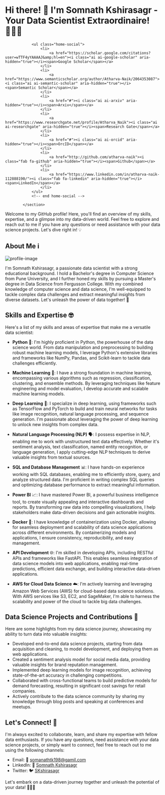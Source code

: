 # Hi there! 👋 I'm Somnath Kshirasagr - Your Data Scientist Extraordinaire! 🧑‍🔬🚀

<section data-parallax="scroll" height="100px">       
                <canvas id="c" height="400" width="1000"></canvas>
              <script>
                var ctr = 0;
                var color = '#'+Math.floor(Math.random()*16777215).toString(16);
                function draw(){
                    if (ctr % 100 == 0) {
                        color = '#'+Math.floor(Math.random()*16777215).toString(16);
                    }
                    // console.log(ctr);
                    ctx.fillStyle="rgba(0, 0,0,0.05)",
                    ctx.fillRect(0,0,c.width,c.height),
                    // ctx.fillStyle="#F0F",
                    ctx.fillStyle=color,
                    ctr += 1;
                    ctx.font=font_size+"px arial";
                        for (var a=0;a<drops.length;a++) {
                            var b=j[Math.floor(Math.random()*j.length)];
                            ctx.fillText(b, a*font_size, drops[a]*font_size), 
                            drops[a]*font_size > c.height && Math.random() > 0.975 && (drops[a]=0), 
                            drops[a]++
                        }
                    }
                    var c=document.getElementById("c"),
                    ctx=c.getContext("2d");
                    c.height=400, 
                    c.width=1000;
                    var j= "abcdefghijklmnopqrstuvwxyz1!2@3#4$5%6^7&8*9(0)";
                    j = j.split("");
                    for (var font_size=15, columns=c.width/font_size, drops=[], x=0; x<columns; x++)
                        drops[x]=1;
                        setInterval(draw, 33);
              </script>

                <ul class="home-social">
                    <li>
                        <a href="https://scholar.google.com/citations?user=wTTF4yYAAAAJ&amp;hl=en"><i class="ai ai-google-scholar" aria-hidden="true"></i><span>Google Scholar</span></a>
                    </li>
                    <li>
                        <a href="https://www.semanticscholar.org/author/Atharva-Naik/2064353087"><i class="ai ai-semantic-scholar" aria-hidden="true"></i><span>Semantic Scholar</span></a>
                    </li>
                    <li>
                        <a href="#"><i class="ai ai-arxiv" aria-hidden="true"></i><span>Arxiv</span></a>
                    </li>
                    <li>
                        <a href="https://www.researchgate.net/profile/Atharva_Naik"><i class="ai ai-researchgate" aria-hidden="true"></i><span>Research Gate</span></a>
                    </li>
                    <li>
                        <a href="#"><i class="ai ai-orcid" aria-hidden="true"></i><span>OrcID</span></a>
                    </li>
                    <li>
                        <a href="http://github.com/atharva-naik"><i class="fab fa-github" aria-hidden="true"></i><span>Github</span></a>
                    </li>
                    <li>
                        <a href="https://www.linkedin.com/in/atharva-naik-112888190/"><i class="fab fa-linkedin" aria-hidden="true"></i><span>LinkedIn</span></a>
                    </li>
                </ul> 
                <!-- end home-social -->
        
            </section>

Welcome to my GitHub profile! Here, you'll find an overview of my skills, expertise, and a glimpse into my data-driven world. Feel free to explore and reach out to me if you have any questions or need assistance with your data science projects. Let's dive right in! 💡

## About Me ℹ️

![profile-image](https://example.com/profile-image.png)

I'm Somnath Kshirasagr, a passionate data scientist with a strong educational background. I hold a Bachelor's degree in Computer Science from Pune University, and I further honed my skills by pursuing a Master's degree in Data Science from Fergusson College. With my combined knowledge of computer science and data science, I'm well-equipped to tackle complex data challenges and extract meaningful insights from diverse datasets. Let's unleash the power of data together! 💪

## Skills and Expertise 🤓

Here's a list of my skills and areas of expertise that make me a versatile data scientist:

- **Python** 🐍: I'm highly proficient in Python, the powerhouse of the data science world. From data manipulation and preprocessing to building robust machine learning models, I leverage Python's extensive libraries and frameworks like NumPy, Pandas, and Scikit-learn to tackle data challenges efficiently.

- **Machine Learning** 🤖: I have a strong foundation in machine learning, encompassing various algorithms such as regression, classification, clustering, and ensemble methods. By leveraging techniques like feature engineering and model evaluation, I develop accurate and scalable machine learning models.

- **Deep Learning** 🧠: I specialize in deep learning, using frameworks such as TensorFlow and PyTorch to build and train neural networks for tasks like image recognition, natural language processing, and sequence generation. I'm passionate about leveraging the power of deep learning to unlock new insights from complex data.

- **Natural Language Processing (NLP)** 🗣️: I possess expertise in NLP, enabling me to work with unstructured text data effectively. Whether it's sentiment analysis, text classification, named entity recognition, or language generation, I apply cutting-edge NLP techniques to derive valuable insights from textual sources.

- **SQL and Database Management** 📊: I have hands-on experience working with SQL databases, enabling me to efficiently store, query, and analyze structured data. I'm proficient in writing complex SQL queries and optimizing database performance to extract meaningful information.

- **Power BI** 📈: I have mastered Power BI, a powerful business intelligence tool, to create visually appealing and interactive dashboards and reports. By transforming raw data into compelling visualizations, I help stakeholders make data-driven decisions and gain actionable insights.

- **Docker** 🐳: I have knowledge of containerization using Docker, allowing for seamless deployment and scalability of data science applications across different environments. By containerizing models and applications, I ensure consistency, reproducibility, and easy management.

- **API Development** 🌐: I'm skilled in developing APIs, including RESTful APIs and frameworks like FastAPI. This enables seamless integration of data science models into web applications, enabling real-time predictions, efficient data exchange, and building interactive data-driven applications.

- **AWS for Cloud Data Science** ☁️: I'm actively learning and leveraging Amazon Web Services (AWS) for cloud-based data science solutions. With AWS services like S3, EC2, and SageMaker, I'm able to harness the scalability and power of the cloud to tackle big data challenges.

## Data Science Projects and Contributions 🚀

Here are some highlights from my data science journey, showcasing my ability to turn data into valuable insights:

- Developed end-to-end data science projects, starting from data acquisition and cleaning, to model development, and deploying them as web applications.
- Created a sentiment analysis model for social media data, providing valuable insights for brand reputation management.
- Implemented deep learning models for image recognition, achieving state-of-the-art accuracy in challenging competitions.
- Collaborated with cross-functional teams to build predictive models for demand forecasting, resulting in significant cost savings for retail companies.
- Actively contribute to the data science community by sharing my knowledge through blog posts and speaking at conferences and meetups.

## Let's Connect! 🤝

I'm always excited to collaborate, learn, and share my expertise with fellow data enthusiasts. If you have any questions, need assistance with your data science projects, or simply want to connect, feel free to reach out to me using the following channels:

- Email: 📧 [somanathtk198@gamil.com](somanathtk198@gamil.com)
- LinkedIn: 🔗 [Somnath Kshirasagr](https://www.linkedin.com/in/somnath-kshirasagar-b73ba2212/)
- Twitter: 🐦 [SKshirasagr](https://twitter.com/SKshirasagr)

Let's embark on a data-driven journey together and unleash the potential of your data! 🚀🔬💡
